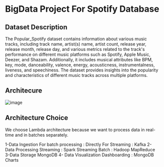 # BigData Project For Spotify Database

## Dataset Description
The Popular_Spotify dataset contains information about various music tracks, including track name, artist(s) name, artist count, release year, release month, release day, and various metrics related to the track's performance on different music platforms such as Spotify, Apple Music, Deezer, and Shazam. Additionally, it includes musical attributes like BPM, key, mode, danceability, valence, energy, acousticness, instrumentalness, liveness, and speechiness. The dataset provides insights into the popularity and characteristics of different music tracks across multiple platforms.

## Architecure
![image](https://github.com/EmnaGaidi/projet_big_data/assets/94928444/e364d1a8-f802-4d03-8c2f-aeb22e31e6b1)

## Architecture Choice
We choose Lambda architecture because we want to process data in real-time and in batches separately.

1-Data Ingestion
For batch processing : Directly
For Streaming : Kafka
2-Data Processing
Streaming : Spark Streaming
Batch : Hadoop MapReduce
3-Data Storage
MongoDB
4- Data Visualization
Dashboarding : MongoDB Charts
